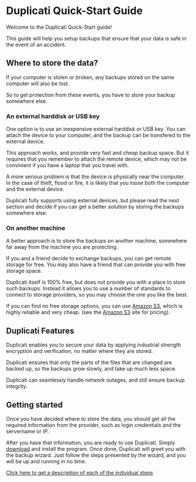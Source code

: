 # Duplicati Quick-Start Guide #

Welcome to the Duplicati Quick-Start guide!

This guide will help you setup backups that ensure that
your data is safe in the event of an accident.

## Where to store the data? ##
If your computer is stolen or broken, any backups stored
on the same computer will also be lost.

So to get protection from these events, you have to store
your backup somewhere else.

### An external harddisk or USB key ###
One option is to use an inexpensive external harddisk or USB key.
You can attach the device to your computer, and the backup can
be transfered to the external device.

This approach works, and provide very fast and cheap backup space.
But it requires that you remember to attach the remote device,
which may not be convinient if you have a laptop that you travel
with.

A more serious problem is that the device is physically near the
computer. In the case of theft, flood or fire, it is likely that
you loose both the computer and the external device.

Duplicati fully supports using external devices, but please
read the next section and decide if you can get a better solution
by storing the backups somewhere else.

### On another machine ###
A better approach is to store the backups on another machine,
somewhere far away from the machine you are protecting.

If you and a friend decide to exchange backups, you can get
remote storage for free. You may also have a friend that can
provide you with free storage space.

Duplicati itself is 100% free, but does not provide you with
a place to store such backups. Instead it allows you to use
a number of standards to connect to storage providers, so
you may choose the one you like the best.

If you can find no free storage options, you can use [Amazon S3](http://aws.amazon.com/s3/),
which is highly reliable and very cheap.
(see the [Amazon S3](http://aws.amazon.com/s3/) site for pricing).

## Duplicati Features ##
Duplicati enables you to secure your data by applying industrial
strength encryption and verification, no matter where they are
stored.

Duplicati ensures that only the parts of the files that are changed
are backed up, so the backups grow slowly, and take up much less
space.

Duplicati can seamlessly handle network outages, and still ensure
backup integrity.

## Getting started ##
Once you have decided where to store the data, you should get all
the required information from the provider, such as login credentials
and the servername or IP.

After you have that information, you are ready to use Duplicati.
Simply [download](http://code.google.com/p/duplicati/downloads/list) and install the program. Once done, Duplicati will
greet you with the backup wizard. Just follow the steps presented by
the wizard, and you will be up and running in no time.

[Click here to get a description of each of the individual steps](AddingBackup.md)